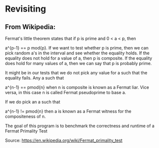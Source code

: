 # Revisiting

## From Wikipedia: 

Fermat's little theorem states that if p is prime and 0 < a < p, then

a^{p-1} == p mod{p}.
If we want to test whether p is prime, then we can pick random a's in the interval and see whether the equality holds. If the equality does not hold for a value of a, then p is composite. If the equality does hold for many values of a, then we can say that p is probably prime.

It might be in our tests that we do not pick any value for a such that the equality fails. Any a such that

a^{n-1} == pmod{n}
when n is composite is known as a Fermat liar. Vice versa, in this case n is called Fermat pseudoprime to base a.

If we do pick an a such that

a^{n-1} != pmod{n}
then a is known as a Fermat witness for the compositeness of n.

The goal of this program is to benchmark the correctness and runtime of a Fermat Primality Test

Source: https://en.wikipedia.org/wiki/Fermat_primality_test
